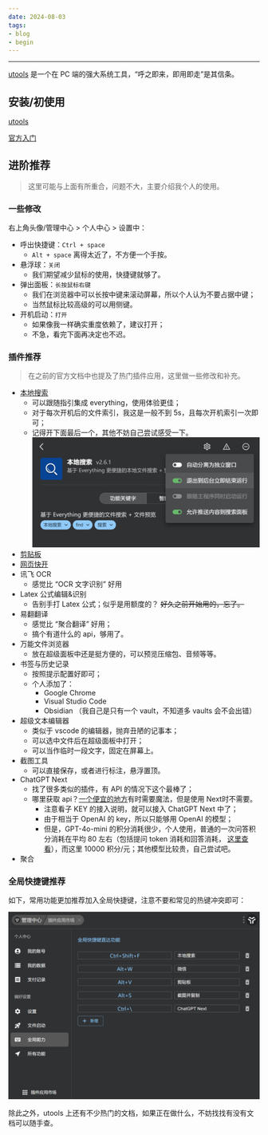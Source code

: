 ```yaml
---
date: 2024-08-03
tags:
- blog
- begin
---
```


***

[utools](https://u.tools/?c=5idqadr0ht) 是一个在 PC 端的强大系统工具，“呼之即来，即用即走”是其信条。

<!-- more -->

## 安装/初使用

[utools](https://u.tools/?c=5idqadr0ht) 

[官方入门](https://www.u.tools/docs/guide/about-uTools.html)

## 进阶推荐

> 这里可能与上面有所重合，问题不大，主要介绍我个人的使用。

### 一些修改

右上角头像/管理中心 > 个人中心 > 设置中：

- 呼出快捷键：`Ctrl + space`
    - `Alt + space` 离得太近了，不方便一个手按。
- 悬浮球：`关闭`
    - 我们期望减少鼠标的使用，快捷键就够了。
- 弹出面板：`长按鼠标右键`
    - 我们在浏览器中可以长按中键来滚动屏幕，所以个人认为不要占据中键；
    - 当然鼠标比较高级的可以用侧键。
- 开机启动：`打开`
    - 如果像我一样确实重度依赖了，建议打开；
    - 不急，看完下面再决定也不迟。

### 插件推荐

> 在之前的官方文档中也提及了热门插件应用，这里做一些修改和补充。

- [本地搜索](https://www.u.tools/docs/guide/plugin-local-search.html)
    - 可以跟随指引集成 everything，使用体验更佳；
    - 对于每次开机后的文件索引，我这是一般不到 5s，且每次开机索引一次即可；
    - 记得开下面最后一个，其他不妨自己尝试感受一下。![](attachments/Utools_begin.png)
- [剪贴板](https://www.u.tools/docs/guide/plugin-clipboard.html)
- [网页快开](https://www.u.tools/docs/guide/plugin-open-web.html)
- 讯飞 OCR
    - 感觉比 “OCR 文字识别” 好用
- Latex 公式编辑&识别
    - 告别手打 Latex 公式；似乎是用额度的？ ~~好久之前开始用的，忘了。~~
- 易翻翻译
    - 感觉比 “聚合翻译” 好用；
    - 搞个有道什么的 api，够用了。
- 万能文件浏览器
    - 放在超级面板中还是挺方便的，可以预览压缩包、音频等等。
- 书签与历史记录
    - 按照提示配置好即可；
    - 个人添加了：
        - Google Chrome
        - Visual Studio Code
        - Obsidian （我自己是只有一个 vault，不知道多 vaults 会不会出错）
- 超级文本编辑器
    - 类似于 vscode 的编辑器，抛弃丑陋的记事本；
    - 可以选中文件后在超级面板中打开；
    - 可以当作临时一段文字，固定在屏幕上。
- 截图工具
    - 可以直接保存，或者进行标注，悬浮置顶。
- ChatGPT Next
    - 找了很多类似的插件，有 API 的情况下这个最棒了；
    - 哪里获取 api？[一个便宜的地方](https://www.openai-hk.com/docs/openai/api-key.html)有时需要魔法，但是使用 Next时不需要。
        - 注意看子 KEY 的接入说明，就可以接入 ChatGPT Next 中了；
        - 由于相当于 OpenAI 的 key，所以只能够用 OpenAI 的模型；
        - 但是，GPT-4o-mini 的积分消耗很少，个人使用，普通的一次问答积分消耗在平均 80 左右（包括提问 token 消耗和回答消耗， [这里查看](https://www.openai-hk.com/v3/ai/)），而这里 10000 积分/元；其他模型比较贵，自己尝试吧。
- 聚合

### 全局快捷键推荐

如下，常用功能更加推荐加入全局快捷键，注意不要和常见的热键冲突即可：

![|500](attachments/Utools_begin-1.png)

除此之外，utools 上还有不少热门的文档，如果正在做什么，不妨找找有没有文档可以随手查。
